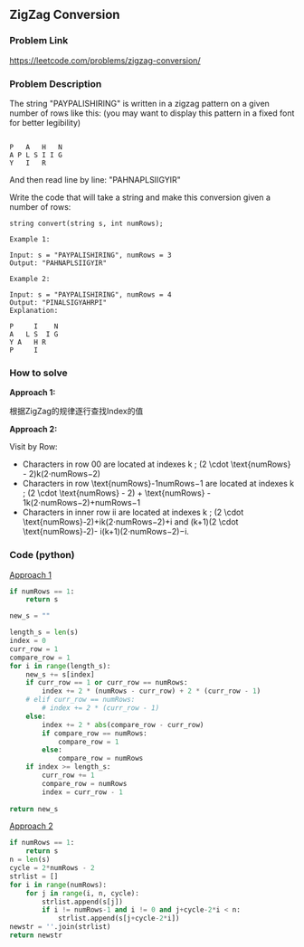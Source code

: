 ## ZigZag Conversion

### Problem Link

https://leetcode.com/problems/zigzag-conversion/

### Problem Description 

The string "PAYPALISHIRING" is written in a zigzag pattern on a given number of rows like this: (you may want to display this pattern in a fixed font for better legibility)

```

P   A   H   N
A P L S I I G
Y   I   R

```

And then read line by line: "PAHNAPLSIIGYIR"

Write the code that will take a string and make this conversion given a number of rows:

```
string convert(string s, int numRows);
```

```
Example 1:

Input: s = "PAYPALISHIRING", numRows = 3
Output: "PAHNAPLSIIGYIR"

```

```
Example 2:

Input: s = "PAYPALISHIRING", numRows = 4
Output: "PINALSIGYAHRPI"
Explanation:

P     I    N
A   L S  I G
Y A   H R
P     I

```

### How to solve 

**Approach 1:** 

根据ZigZag的规律逐行查找Index的值

**Approach 2:** 

Visit by Row:

* Characters in row 00 are located at indexes k \; (2 \cdot \text{numRows} - 2)k(2⋅numRows−2)
* Characters in row \text{numRows}-1numRows−1 are located at indexes k \; (2 \cdot \text{numRows} - 2) + \text{numRows} - 1k(2⋅numRows−2)+numRows−1
* Characters in inner row ii are located at indexes k \; (2 \cdot \text{numRows}-2)+ik(2⋅numRows−2)+i and (k+1)(2 \cdot \text{numRows}-2)- i(k+1)(2⋅numRows−2)−i.



### Code (python)

[Approach 1](https://github.com/yanray/leetcode/blob/master/medium/0006ZigZag_Conversion/0006ZigZag_Conversion1.py)

```python
if numRows == 1:
    return s

new_s = ""

length_s = len(s)
index = 0
curr_row = 1
compare_row = 1
for i in range(length_s):
    new_s += s[index]
    if curr_row == 1 or curr_row == numRows:
        index += 2 * (numRows - curr_row) + 2 * (curr_row - 1)
    # elif curr_row == numRows:
        # index += 2 * (curr_row - 1)
    else:
        index += 2 * abs(compare_row - curr_row)
        if compare_row == numRows:
            compare_row = 1
        else:
            compare_row = numRows
    if index >= length_s:
        curr_row += 1
        compare_row = numRows
        index = curr_row - 1
        
return new_s
```


[Approach 2](https://github.com/yanray/leetcode/blob/master/medium/0006ZigZag_Conversion/0006ZigZag_Conversion2.py)

```python
if numRows == 1:
    return s 
n = len(s)
cycle = 2*numRows - 2
strlist = []
for i in range(numRows):
    for j in range(i, n, cycle):
        strlist.append(s[j])
        if i != numRows-1 and i != 0 and j+cycle-2*i < n:
            strlist.append(s[j+cycle-2*i])             
newstr = ''.join(strlist)
return newstr
```